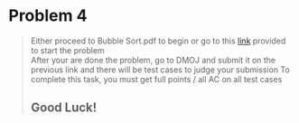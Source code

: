 # Problem 4
> Either proceed to Bubble Sort.pdf to begin or go to this [link](https://dmoj.ca/problem/sort1) provided to start the problem   
> After your are done the problem, go to DMOJ and submit it on the previous link and there will be test cases to judge your submission
> To complete this task, you must get full points / all AC on all test cases
> ## Good Luck!
